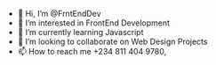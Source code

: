 - 👋 Hi, I’m @FrntEndDev
- 👀 I’m interested in FrontEnd Development
- 🌱 I’m currently learning Javascript
- 💞️ I’m looking to collaborate on Web Design Projects
- 📫 How to reach me +234 811 404 9780,

<!---
FrntEndDev/FrntEndDev is a ✨ special ✨ repository because its `README.md` (this file) appears on your GitHub profile.
You can click the Preview link to take a look at your changes.
--->
